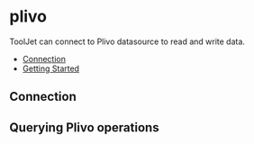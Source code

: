 
# plivo

ToolJet can connect to Plivo datasource to read and write data. 

- [Connection](#connection)
- [Getting Started](#querying-plivo)

## Connection

## Querying Plivo operations
